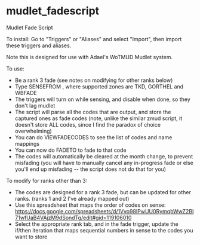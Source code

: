 # mudlet_fadescript
Mudlet Fade Script

To install: Go to "Triggers" or "Aliases" and select "Import", then import these triggers and aliases.

Note this is designed for use with Adael's WoTMUD Mudlet system.

To use:
* Be a rank 3 fade (see notes on modifying for other ranks below)
* Type SENSEFROM <zone>, where supported zones are TKD, GORTHEL and WBFADE
* The triggers will turn on while sensing, and disable when done, so they don't lag mudlet
* The script will parse all the codes that are output, and store the captured ones as fade codes (note, unlike the similar zmud script, it doesn't store ALL codes, since I find the paradox of choice overwhelming)
* You can do VIEWFADECODES to see the list of codes and name mappings
* You can now do FADETO <place> to fade to that code
* The codes will automatically be cleared at the month change, to prevent misfading (you will have to manually cancel any in-progress fade or else you'll end up misfading -- the script does not do that for you)

To modify for ranks other than 3:
* The codes are designed for a rank 3 fade, but can be updated for other ranks. (ranks 1 and 2 I've already mapped out)
*  Use this spreadsheet that maps the order of codes on sense: https://docs.google.com/spreadsheets/d/1Vvo98IPwUU0RymqbWwZ2BI71wfUaB4VAjzM9dSondTg/edit#gid=119106010
*  Select the appropriate rank tab, and in the fade trigger, update the if/then iteration that maps sequential numbers in sense to the codes you want to store
